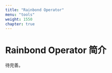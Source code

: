 ```yaml
---
title: "Rainbond Operator"
menu: "tools"
weight: 1550
chapter: true
---
```


# Rainbond Operator 简介

待完善。